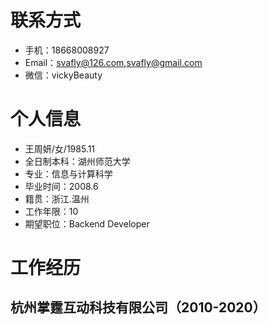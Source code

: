 # 联系方式

- 手机：18668008927
- Email：svafly@126.com,svafly@gmail.com
- 微信：vickyBeauty

# 个人信息

- 王周妍/女/1985.11
- 全日制本科：湖州师范大学
- 专业：信息与计算科学
- 毕业时间：2008.6
- 籍贯：浙江.温州
- 工作年限：10
- 期望职位：Backend Developer

# 工作经历

## 杭州掌霆互动科技有限公司（2010-2020）

### 

